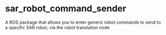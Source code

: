 # sar_robot_command_sender
A ROS package that allows you to enter generic robot commands to send to a specific SAR robot, via the robot translation node
